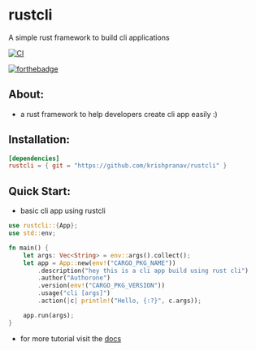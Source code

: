 # rustcli
A simple rust framework to build cli applications

[![CI](https://github.com/krishpranav/rustcli/actions/workflows/rust.yml/badge.svg?branch=master)](https://github.com/krishpranav/rustcli/actions/workflows/rust.yml)

[![forthebadge](https://forthebadge.com/images/badges/made-with-rust.svg)](https://forthebadge.com)

## About:
- a rust framework to help developers create cli app easily :)

## Installation:
```toml
[dependencies]
rustcli = { git = "https://github.com/krishpranav/rustcli" }
```

## Quick Start:

- basic cli app using rustcli

```rust
use rustcli::{App};
use std::env;

fn main() {
    let args: Vec<String> = env::args().collect();
    let app = App::new(env!("CARGO_PKG_NAME"))
        .description("hey this is a cli app build using rust cli")
        .author("Authorone")
        .version(env!("CARGO_PKG_VERSION"))
        .usage("cli [args]")
        .action(|c| println!("Hello, {:?}", c.args));

    app.run(args);
}
```

- for more tutorial visit the [docs]()